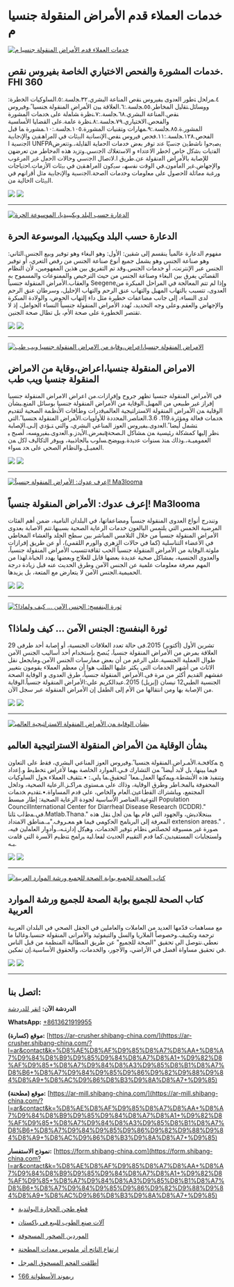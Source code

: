 # خدمات العملاء قدم الأمراض المنقولة جنسيا م

<a href="https://swt.shibang-china.com/?l=ar&img&k=%D8%AE%D8%AF%D9%85%D8%A7%D8%AA+%D8%A7%D9%84%D8%B9%D9%85%D9%84%D8%A7%D8%A1+%D9%82%D8%AF%D9%85+%D8%A7%D9%84%D8%A3%D9%85%D8%B1%D8%A7%D8%B6+%D8%A7%D9%84%D9%85%D9%86%D9%82%D9%88%D9%84%D8%A9+%D8%AC%D9%86%D8%B3%D9%8A%D8%A7+%D9%85" target="_blank">![خدمات العملاء قدم الأمراض المنقولة جنسيا م](http://static.shibang-china.com/all-800x300/750.jpg)</a>

## خدمات المشورة والفحص الاختياري الخاصة بفيروس نقص. FHI 360
:٤.ﻤراﺤل ﺘطور اﻟﻌدوى ﺒﻔﻴروس ﻨﻘص اﻟﻤﻨﺎﻋﺔ اﻟﺒﺸري.٣٢.ﺠﻟﺴﺔ.:٥.اﻟﺴﻟوﮐﻴﺎت اﻟﺨطرة ووﺴﺎﺌل.ﺘﻘﻟﻴل اﻟﻤﺨﺎطر.٥٥.ﺠﻟﺴﺔ.:٦.اﻟﻌﻼﻗﺔ ﺒﻴن اﻷﻤراض اﻟﻤﻨﻘوﻟﺔ ﺠﻨﺴﻴﺎﹰ.وﻓﻴروس ﻨﻘص.اﻟﻤﻨﺎﻋﺔ اﻟﺒﺸري.٦٨.ﺠﻟﺴﺔ.:٧.ﻨظرة ﺸﺎﻤﻟﺔ ﻋﻟﯽ ﺨدﻤﺎت اﻟﻤﺸورة واﻟﻔﺤص.اﻻﺨﺘﻴﺎري.٧٩.ﺠﻟﺴﺔ.:٨.ﻨظرة ﻋﺎﻤﺔ.ﻋﻟﯽ اﻟﻘﻀﺎﻴﺎ اﻷﺴﺎﺴﻴﺔ ﻟﻟﻤﺸور.ة.٨٥.ﺠﻟﺴﺔ.:٩.ﻤﻬﺎرات وﺘﻘﻨﻴﺎت اﻟﻤﺸورة.١٠٥.ﺠﻟﺴﺔ.:١٠.ﻤﺸورة ﻤﺎ ﻗﺒل اﻟﻔﺤص.١٢٨.ﺠﻟﺴﺔ.:١١.ﻓﺤص ﻓﻴروس ﻨﻘص.اﻹﻧﺳﺎﻧﯾﺔ اﻟﺑﯾﺋﺎت ﻓﻲ ﻟﻟﻣراھﻘﯾن واﻹﻧﺟﺎﺑﯾﺔ اﻟﺟﻧﺳﯾﺔ ا UNFPAﯾﺻﺑﺣوا ﻧﺎﺷطﯾن ﺟﻧﺳﯾًﺎ ﻋﻧد ﺗوﻓر ﺑﻌض ﺧدﻣﺎت اﻟﺣﻣﺎﯾﺔ اﻟﻘﻟﯾﻟﺔ،.وﺗﺗﻌرض اﻟﻔﺗﯾﺎت ﺑﺷﮐل ﺧﺎص ﻟﺧطر اﻻﻋﺗداء و اﻻﺳﺗﻐﻼك اﻟﺟﻧﺳﻲ.وﺗزﯾد ھذه اﻟﻣﺧﺎطر ﻣن ﺗﻌرﺿﮭن ﻟﻺﺻﺎﺑﺔ ﺑﺎﻷﻣراض اﻟﻣﻧﻘوﻟﺔ ﻋن.طرﯾق ا.ﻻﺗﺻﺎل اﻟﺟﻧﺳﻲ وﺣﺎﻻت اﻟﺣﻣل ﻏﯾر اﻟﻣرﻏوب واﻹﺟﮭﺎض.ﻏﯾر اﻟﻣﺄﻣون.ﻓﻲ اﻟوﻗت ﻧﻔﺳﮫ، ﺳﯾﮐون ﻟﻟﻣراھﻘﯾن ﻓﻲ ﺑﯾﺋﺎت اﻷزﻣﺎت.اﺣﺗﯾﺎﺟﺎت ورﻏﺑﺔ ﻣﻣﺎﺛﻟﺔ ﻟﻟﺣﺻول ﻋﻟﯽ ﻣﻌﻟوﻣﺎت وﺧدﻣﺎت اﻟﺻﺣﺔ.اﻟﺟﻧﺳﯾﺔ واﻹﻧﺟﺎﺑﯾﺔ ﻣﺛل أﻗراﻧﮭم ﻓﻲ اﻟﺑﯾﺋﺎت اﻟﺧﺎﻟﯾﺔ ﻣن.


<a href="https://whatsapp.shibangsoft.com/WhatsApp.php" target="_blank" title="WhatsApp">![](http://static.shibang-china.com/icon/whatsapp.png)</a> <a href="https://swt.shibang-china.com/?l=ar&icon&k=%D8%AE%D8%AF%D9%85%D8%A7%D8%AA+%D8%A7%D9%84%D8%B9%D9%85%D9%84%D8%A7%D8%A1+%D9%82%D8%AF%D9%85+%D8%A7%D9%84%D8%A3%D9%85%D8%B1%D8%A7%D8%B6+%D8%A7%D9%84%D9%85%D9%86%D9%82%D9%88%D9%84%D8%A9+%D8%AC%D9%86%D8%B3%D9%8A%D8%A7+%D9%85" target="_blank">![](http://static.shibang-china.com/icon/chat-ar.png)</a>

---

<a href="https://swt.shibang-china.com/?l=ar&img&k=%D8%AE%D8%AF%D9%85%D8%A7%D8%AA+%D8%A7%D9%84%D8%B9%D9%85%D9%84%D8%A7%D8%A1+%D9%82%D8%AF%D9%85+%D8%A7%D9%84%D8%A3%D9%85%D8%B1%D8%A7%D8%B6+%D8%A7%D9%84%D9%85%D9%86%D9%82%D9%88%D9%84%D8%A9+%D8%AC%D9%86%D8%B3%D9%8A%D8%A7+%D9%85" target="_blank">![الدعارة حسب البلد ويكيبيديا، الموسوعة الحرة](http://static.shibang-china.com/all-800x300/61.jpg)</a>

## الدعارة حسب البلد ويكيبيديا، الموسوعة الحرة
مفهوم الدعارة عالمياً ينقسم إلى شقين: الأول: وهو البغاء وهو توفير وبيع الجنس.الثاني: وهو صناعة الجنس وهو يشمل جميع أنوع صناعة الجنس من رقص التعري، أو توفير الجنس عبر الإنترنت، أو خدمات الجنس.وقد تم التفريق بين هذين المفهومين، لأن النظام القضائي يفرق بين البغاء وصناعة الجنس من حيث الترخيص والممنوعات والمسموح به والعقاب.الأمراض المنقولة جنسياً Seegeneوإذا لم تتم المعالجة في المراحل المبكرة من العدوى، تتسبب بالتهاب المهبل والتهاب عنق الرحم والتهاب الإحليل، وسرطان عنق الرحم لدى النساء، إلى جانب مضاعفات خطيرة مثل داء إلتهاب الحوض، والولادة المبكرة والإجهاض والعقم.وعلى وجه التحديد، تُهدد الأمراض المنقولة جنسياً النساء الحوامل، إذ لا تقتصر الخطورة على صحة الأم، بل تطال صحة الجنين.


<a href="https://whatsapp.shibangsoft.com/WhatsApp.php" target="_blank" title="WhatsApp">![](http://static.shibang-china.com/icon/whatsapp.png)</a> <a href="https://swt.shibang-china.com/?l=ar&icon&k=%D8%AE%D8%AF%D9%85%D8%A7%D8%AA+%D8%A7%D9%84%D8%B9%D9%85%D9%84%D8%A7%D8%A1+%D9%82%D8%AF%D9%85+%D8%A7%D9%84%D8%A3%D9%85%D8%B1%D8%A7%D8%B6+%D8%A7%D9%84%D9%85%D9%86%D9%82%D9%88%D9%84%D8%A9+%D8%AC%D9%86%D8%B3%D9%8A%D8%A7+%D9%85" target="_blank">![](http://static.shibang-china.com/icon/chat-ar.png)</a>

---

<a href="https://swt.shibang-china.com/?l=ar&img&k=%D8%AE%D8%AF%D9%85%D8%A7%D8%AA+%D8%A7%D9%84%D8%B9%D9%85%D9%84%D8%A7%D8%A1+%D9%82%D8%AF%D9%85+%D8%A7%D9%84%D8%A3%D9%85%D8%B1%D8%A7%D8%B6+%D8%A7%D9%84%D9%85%D9%86%D9%82%D9%88%D9%84%D8%A9+%D8%AC%D9%86%D8%B3%D9%8A%D8%A7+%D9%85" target="_blank">![الامراض المنقولة جنسيا،اعراض،وقاية من الامراض المنقولة جنسيا ويب طب](http://static.shibang-china.com/all-800x300/1178.jpg)</a>

## الامراض المنقولة جنسيا،اعراض،وقاية من الامراض المنقولة جنسيا ويب طب
في الأمراض المنقولة جنسيا تظهر جروح وإفرازات.من اعراض الامراض المنقولة جنسيا إفراز غير طبيعي من المهبل.الوقاية من الأمراض المنقولة جنسيا بوسائل المنع.ﺒﺸﺄن اﻟوﻗﺎﻴﺔ ﻤن اﻷﻤراض اﻟﻤﻨﻘوﻟﺔ اﻻﺴﺘراﺘﻴﺠﻴﺔ اﻟﻌﺎﻟﻤﻴﻗدرات وطﺎﻗﺎت اﻷﻨظﻤﺔ اﻟﺼﺤﻴﺔ ﻟﺘﻘدﻴم ﺨدﻤﺎت ﻓﻌﺎﻟﺔ وﻤؤﺜرة.119. 3.6.اﻟﻌﻨﺎﺼر.اﻟﻤﺤددة ﻟﻸوﻟوﻴﺎت.اﻷﻤراض اﻟﻤﻨﻘوﻟﺔ ﺠﻨﺴﻴﺎﹰ.اﻟﺘﻲ ﺘﺸﻤل أﻴﻀﺎﹰ.اﻟﻌدوى.ﺒﻔﻴروس اﻟﻌوز اﻟﻤﻨﺎﻋﻲ اﻟﺒﺸري، واﻟﺘﻲ ﺘـؤدي إﻟـﯽ.اﻹﺼﺎﺒﺔ ﺒﻤرض.اﻷﻴدز.و.اﻟﻌدوى.ﺒﻔﻴروﺴﻪ، أﺼﺒﺢ ﻴąﻨظر إﻟﻴﻬﺎ ﮐﻤﺸﮐﻟﺔ رﺌﻴﺴﻴﺔ ﻤن ﻤﺸﺎﮐل اﻟـﺼﺤﺔ اﻟﻌﻤوﻤﻴـﺔ،.وذﻟك ﻤﻨذ ﺴﻨوات ﻋدﻴدة.وﻴوﻀﺢ.ﺴﻟوب ﺒﺎﻟﺠﺎذﺒﻴﺔ، وﻴوﻓر اﻟﺘﮐﺎﻟﻴف ﻟﮐل ﻤن اﻟﻌﻤﻴـل.واﻟﻨظﺎم اﻟﺼﺤﻲ ﻋﻟﯽ ﺤد ﺴواء.


<a href="https://whatsapp.shibangsoft.com/WhatsApp.php" target="_blank" title="WhatsApp">![](http://static.shibang-china.com/icon/whatsapp.png)</a> <a href="https://swt.shibang-china.com/?l=ar&icon&k=%D8%AE%D8%AF%D9%85%D8%A7%D8%AA+%D8%A7%D9%84%D8%B9%D9%85%D9%84%D8%A7%D8%A1+%D9%82%D8%AF%D9%85+%D8%A7%D9%84%D8%A3%D9%85%D8%B1%D8%A7%D8%B6+%D8%A7%D9%84%D9%85%D9%86%D9%82%D9%88%D9%84%D8%A9+%D8%AC%D9%86%D8%B3%D9%8A%D8%A7+%D9%85" target="_blank">![](http://static.shibang-china.com/icon/chat-ar.png)</a>

---

<a href="https://swt.shibang-china.com/?l=ar&img&k=%D8%AE%D8%AF%D9%85%D8%A7%D8%AA+%D8%A7%D9%84%D8%B9%D9%85%D9%84%D8%A7%D8%A1+%D9%82%D8%AF%D9%85+%D8%A7%D9%84%D8%A3%D9%85%D8%B1%D8%A7%D8%B6+%D8%A7%D9%84%D9%85%D9%86%D9%82%D9%88%D9%84%D8%A9+%D8%AC%D9%86%D8%B3%D9%8A%D8%A7+%D9%85" target="_blank">![إعرف عدوك: الأمراض المنقولة جنسياً! Ma3looma](http://static.shibang-china.com/all-800x300/984.jpg)</a>

## إعرف عدوك: الأمراض المنقولة جنسياً! Ma3looma
وتندرج أنواع العدوى المنقولة جنسياً ومضاعفاتها، في البلدان النامية، ضمن أهم الفئات المرضية الخمس التي يلتمس البالغون خدمات الرعاية الصحية بسببها.تتم الاصابة بعدوى الأمراض المنقولة جنسياً من خلال التلامس المباشر بين سطح الجلد والغشاء المخاطي في الأعضاء التناسلية (كما في حالات الزهري والورم اللقمي)، أو عن طريق إفرازات ملوثة.الوقاية من الأمراض المنقولة جنسياً الحب ثقافةتتسبب الأمراض المنقولة جنسياً، والعدوى الجنسية، بمشاكل صحية عديدة بعضها قابل للعلاج وبعضها يهدد الحياة.لهذا من المهم معرفة معلومات علمية عن الجنس الآمن وطرق الحديث عنه قبل زيادة درجة الحميمية.الجنس الآمن لا يتعارض مع المتعة، بل يزيدها.


<a href="https://whatsapp.shibangsoft.com/WhatsApp.php" target="_blank" title="WhatsApp">![](http://static.shibang-china.com/icon/whatsapp.png)</a> <a href="https://swt.shibang-china.com/?l=ar&icon&k=%D8%AE%D8%AF%D9%85%D8%A7%D8%AA+%D8%A7%D9%84%D8%B9%D9%85%D9%84%D8%A7%D8%A1+%D9%82%D8%AF%D9%85+%D8%A7%D9%84%D8%A3%D9%85%D8%B1%D8%A7%D8%B6+%D8%A7%D9%84%D9%85%D9%86%D9%82%D9%88%D9%84%D8%A9+%D8%AC%D9%86%D8%B3%D9%8A%D8%A7+%D9%85" target="_blank">![](http://static.shibang-china.com/icon/chat-ar.png)</a>

---

<a href="https://swt.shibang-china.com/?l=ar&img&k=%D8%AE%D8%AF%D9%85%D8%A7%D8%AA+%D8%A7%D9%84%D8%B9%D9%85%D9%84%D8%A7%D8%A1+%D9%82%D8%AF%D9%85+%D8%A7%D9%84%D8%A3%D9%85%D8%B1%D8%A7%D8%B6+%D8%A7%D9%84%D9%85%D9%86%D9%82%D9%88%D9%84%D8%A9+%D8%AC%D9%86%D8%B3%D9%8A%D8%A7+%D9%85" target="_blank">![ثورة البنفسج: الجنس الآمن … كيف ولماذا؟](http://static.shibang-china.com/all-800x300/633.jpg)</a>

## ثورة البنفسج: الجنس الآمن … كيف ولماذا؟
29 تشرين الأول (أكتوبر) 2015.فى حالة تعدد العلاقات الجنسية، أو إصابة أحد طرفى العلاقة بمرض من الأمراض المنقولة جنسياَ، يُنصح بإستخدام أحد أساليب الجنس الآمن طوال العملية الجنسية.على الرغم من أن بعض ممارسات الجنس الآمن.ومايجعل نقل الاثاث من أشهر الخدمات التى يكثر عليها الطلب هوا أن معظم العملاء يقومون بتغيير عفشهم القديم أكثر من مرة فى.الأمراض المنقولة جنسياً، طرق العدوى و الوقاية الصحة الجنسية الطبي12 نيسان (إبريل) 2015.عبدالكريم علي:الأمراض المنقولة جنسياً.الوقاية من الإصابة بها ومن انتقالها من الأم إلى الطفل إن الأمراض المنقولة عبر سجل الآن.


<a href="https://whatsapp.shibangsoft.com/WhatsApp.php" target="_blank" title="WhatsApp">![](http://static.shibang-china.com/icon/whatsapp.png)</a> <a href="https://swt.shibang-china.com/?l=ar&icon&k=%D8%AE%D8%AF%D9%85%D8%A7%D8%AA+%D8%A7%D9%84%D8%B9%D9%85%D9%84%D8%A7%D8%A1+%D9%82%D8%AF%D9%85+%D8%A7%D9%84%D8%A3%D9%85%D8%B1%D8%A7%D8%B6+%D8%A7%D9%84%D9%85%D9%86%D9%82%D9%88%D9%84%D8%A9+%D8%AC%D9%86%D8%B3%D9%8A%D8%A7+%D9%85" target="_blank">![](http://static.shibang-china.com/icon/chat-ar.png)</a>

---

<a href="https://swt.shibang-china.com/?l=ar&img&k=%D8%AE%D8%AF%D9%85%D8%A7%D8%AA+%D8%A7%D9%84%D8%B9%D9%85%D9%84%D8%A7%D8%A1+%D9%82%D8%AF%D9%85+%D8%A7%D9%84%D8%A3%D9%85%D8%B1%D8%A7%D8%B6+%D8%A7%D9%84%D9%85%D9%86%D9%82%D9%88%D9%84%D8%A9+%D8%AC%D9%86%D8%B3%D9%8A%D8%A7+%D9%85" target="_blank">![ﺒﺸﺄن اﻟوﻗﺎﻴﺔ ﻤن اﻷﻤراض اﻟﻤﻨﻘوﻟﺔ اﻻﺴﺘراﺘﻴﺠﻴﺔ اﻟﻌﺎﻟﻤﻴ](http://static.shibang-china.com/all-800x300/452.jpg)</a>

## ﺒﺸﺄن اﻟوﻗﺎﻴﺔ ﻤن اﻷﻤراض اﻟﻤﻨﻘوﻟﺔ اﻻﺴﺘراﺘﻴﺠﻴﺔ اﻟﻌﺎﻟﻤﻴ
ﺞ ﻤﮐﺎﻓﺤـﺔ.اﻷﻤـراض.اﻟﻤﻨﻘوﻟﺔ ﺠﻨﺴﻴﺎﹰ.وﻓﻴروس اﻟﻌوز اﻟﻤﻨﺎﻋﻲ اﻟﺒﺸري، ﻓﻘط ﻋﻟﯽ اﻟﺘﻌﺎون ﻓﻴﻤﺎ ﺒﻴﻨﻬﺎ، ﺒل ﻻﺒد أﻴﻀﺎﹰ ﻤن اﻟﺘﺸﺎرك ﻓـﻲ.اﻟﻤوارد اﻟﺨﺎﺼﺔ ﺒﻬﻤﺎ ﻷﻏراض ﺘﺨطﻴط و.إﻋداد وﺘﻨﻔﻴذ ﻫذه اﻷﻨﺸطﺔ.وﻴﻤﮐﻨﻬﺎ اﻟﻌﻤل.ﻤﻌﺎﹰ ﻟﺘﺤﻘﻴق.ﻤﺎ ﻴﻟﻲ.: •.ﺘﺜﻘﻴف اﻟﻌﻤﻼء ﺤول اﻟﺴﻟوﮐﻴﺎت اﻟﻤﺤﻔوﻓﺔ ﺒﺎﻟﻤﺨ.ﺎطر وطرق اﻟوﻗﺎﻴﺔ، وذﻟك ﻋﻟﯽ ﻤـﺴﺘوى ﻤراﮐـز.اﻟرﻋﺎﻴﺔ اﻟﺼﺤﻴﺔ، وداﺨل اﻟﻤﺠﺘﻤﻊ، وﺒﺎﺸﺘراك اﻟﻘطﺎﻋﻴن.اﻟﻌﺎم واﻟﺨﺎص، ﻋﻟﯽ ﻗدم اﻟﻤﺴﺎواة.•.ﺘﻘدﻴم ﺨدﻤﺎت اﻟﺘوﻋﻴﺔ.العناصر الأساسية لجودة الرعاية الصحية: إطار مبسط Population CouncilInternational Center for Diarrheal Disease Research (ICDDR).&quot; ﻓﻲ.ﻤطﻟب ﺜﺎﻨﺎ.Matlab.Thana.&quot; ﺒﺒﻨﺠﻼدﻴش، واﻟﺠﻬود اﻟﺘﻲ ﻗﺎم ﺒﻬﺎ ﻤن أﺠل ﻨﻘل ﻫذه اﻟﻤﻌرﻓﺔ إﻟﯽ اﻟﺒرﻨﺎﻤﺞ اﻟﺤﮐوﻤﻲ ﻓﻴﻤﺎ ﻫو ﻤﻌـروف.&quot;ﺒـ.ﻤﻨﺎطق اﻻﻤﺘداد extension areas.&quot; ، ﺼورة ﻏﻴر ﻤﺴﺒوﻗﺔ ﻟﺨﺼﺎﺌص ﻨظﺎم ﺘوﻓﻴر اﻟﺨدﻤﺎت، وﻫﻴﮐل إدارﺘـﻪ،.وأدوار اﻟﻌﺎﻤﻟﻴن ﻓﻴﻪ، واﺴﺘﺠﺎﺒﺎت اﻟﻤﺴﺘﻔﻴدﻴن.ﮐﻤﺎ ﻗدم اﻟﺘﻘﻴﻴم اﻟﺤدﻴث ﻟﻔﻌﺎ.ﻟﻴﺔ ﺒراﻤﺞ ﺘﻨظﻴم اﻷﺴرة اﻟﺘﻲ ﻗﺎﻤت ﺒـﻪ.


<a href="https://whatsapp.shibangsoft.com/WhatsApp.php" target="_blank" title="WhatsApp">![](http://static.shibang-china.com/icon/whatsapp.png)</a> <a href="https://swt.shibang-china.com/?l=ar&icon&k=%D8%AE%D8%AF%D9%85%D8%A7%D8%AA+%D8%A7%D9%84%D8%B9%D9%85%D9%84%D8%A7%D8%A1+%D9%82%D8%AF%D9%85+%D8%A7%D9%84%D8%A3%D9%85%D8%B1%D8%A7%D8%B6+%D8%A7%D9%84%D9%85%D9%86%D9%82%D9%88%D9%84%D8%A9+%D8%AC%D9%86%D8%B3%D9%8A%D8%A7+%D9%85" target="_blank">![](http://static.shibang-china.com/icon/chat-ar.png)</a>

---

<a href="https://swt.shibang-china.com/?l=ar&img&k=%D8%AE%D8%AF%D9%85%D8%A7%D8%AA+%D8%A7%D9%84%D8%B9%D9%85%D9%84%D8%A7%D8%A1+%D9%82%D8%AF%D9%85+%D8%A7%D9%84%D8%A3%D9%85%D8%B1%D8%A7%D8%B6+%D8%A7%D9%84%D9%85%D9%86%D9%82%D9%88%D9%84%D8%A9+%D8%AC%D9%86%D8%B3%D9%8A%D8%A7+%D9%85" target="_blank">![كتاب الصحة للجميع بوابة الصحة للجميع ورشة الموارد العربية](http://static.shibang-china.com/all-800x300/217.jpg)</a>

## كتاب الصحة للجميع بوابة الصحة للجميع ورشة الموارد العربية
مع مساهمات قدّمها العديد من العاملات والعاملين في الحقل الصحي في البلدان العربية ترجمة وتكييف.وخصوصاً الملاريا والسل والتيفوئيد والأمرانى المنقولة جنسيا.وغالبا ما نعطي.نتوصل الى تحقيق &quot;الصحة للجميع&quot; عن طريق المطالبة المنظمة من قبل الناس في تحقيق مساواة أفضل في الأراضي، والأجور، والخدمات، والحقوق الأساسية.إن تمكين.

<a href="https://whatsapp.shibangsoft.com/WhatsApp.php" target="_blank" title="WhatsApp">![](http://static.shibang-china.com/icon/whatsapp.png)</a> <a href="https://swt.shibang-china.com/?l=ar&icon&k=%D8%AE%D8%AF%D9%85%D8%A7%D8%AA+%D8%A7%D9%84%D8%B9%D9%85%D9%84%D8%A7%D8%A1+%D9%82%D8%AF%D9%85+%D8%A7%D9%84%D8%A3%D9%85%D8%B1%D8%A7%D8%B6+%D8%A7%D9%84%D9%85%D9%86%D9%82%D9%88%D9%84%D8%A9+%D8%AC%D9%86%D8%B3%D9%8A%D8%A7+%D9%85" target="_blank">![](http://static.shibang-china.com/icon/chat-ar.png)</a>

---
## اتصل بنا:

**الدردشة الآن:** [انقر للدردشة](https://swt.shibang-china.com?l=ar&contact&k=%D8%AE%D8%AF%D9%85%D8%A7%D8%AA+%D8%A7%D9%84%D8%B9%D9%85%D9%84%D8%A7%D8%A1+%D9%82%D8%AF%D9%85+%D8%A7%D9%84%D8%A3%D9%85%D8%B1%D8%A7%D8%B6+%D8%A7%D9%84%D9%85%D9%86%D9%82%D9%88%D9%84%D8%A9+%D8%AC%D9%86%D8%B3%D9%8A%D8%A7+%D9%85)

**WhatsApp:**  [+8613621919955](https://whatsapp.shibangsoft.com/WhatsApp.php)

**موقع (كسارة):** [https://ar-crusher.shibang-china.com/](https://ar-crusher.shibang-china.com/?l=ar&contact&k=%D8%AE%D8%AF%D9%85%D8%A7%D8%AA+%D8%A7%D9%84%D8%B9%D9%85%D9%84%D8%A7%D8%A1+%D9%82%D8%AF%D9%85+%D8%A7%D9%84%D8%A3%D9%85%D8%B1%D8%A7%D8%B6+%D8%A7%D9%84%D9%85%D9%86%D9%82%D9%88%D9%84%D8%A9+%D8%AC%D9%86%D8%B3%D9%8A%D8%A7+%D9%85)

**موقع (مطحنة):** [https://ar-mill.shibang-china.com/](https://ar-mill.shibang-china.com/?l=ar&contact&k=%D8%AE%D8%AF%D9%85%D8%A7%D8%AA+%D8%A7%D9%84%D8%B9%D9%85%D9%84%D8%A7%D8%A1+%D9%82%D8%AF%D9%85+%D8%A7%D9%84%D8%A3%D9%85%D8%B1%D8%A7%D8%B6+%D8%A7%D9%84%D9%85%D9%86%D9%82%D9%88%D9%84%D8%A9+%D8%AC%D9%86%D8%B3%D9%8A%D8%A7+%D9%85)

**نموذج الاستفسار:** [https://form.shibang-china.com](https://form.shibang-china.com?l=ar&contact&k=%D8%AE%D8%AF%D9%85%D8%A7%D8%AA+%D8%A7%D9%84%D8%B9%D9%85%D9%84%D8%A7%D8%A1+%D9%82%D8%AF%D9%85+%D8%A7%D9%84%D8%A3%D9%85%D8%B1%D8%A7%D8%B6+%D8%A7%D9%84%D9%85%D9%86%D9%82%D9%88%D9%84%D8%A9+%D8%AC%D9%86%D8%B3%D9%8A%D8%A7+%D9%85)

* [قطع طحن الحجارة البولندية](../30/%D9%82%D8%B7%D8%B9%20%D8%B7%D8%AD%D9%86%20%D8%A7%D9%84%D8%AD%D8%AC%D8%A7%D8%B1%D8%A9%20%D8%A7%D9%84%D8%A8%D9%88%D9%84%D9%86%D8%AF%D9%8A%D8%A9.md)

* [آلات صنع الطوب للبيع في باكستان](../28/%D8%A2%D9%84%D8%A7%D8%AA%20%D8%B5%D9%86%D8%B9%20%D8%A7%D9%84%D8%B7%D9%88%D8%A8%20%D9%84%D9%84%D8%A8%D9%8A%D8%B9%20%D9%81%D9%8A%20%D8%A8%D8%A7%D9%83%D8%B3%D8%AA%D8%A7%D9%86.md)

* [الموردين الصخور المسحوقة](../29/%D8%A7%D9%84%D9%85%D9%88%D8%B1%D8%AF%D9%8A%D9%86%20%D8%A7%D9%84%D8%B5%D8%AE%D9%88%D8%B1%20%D8%A7%D9%84%D9%85%D8%B3%D8%AD%D9%88%D9%82%D8%A9.md)

* [ارتفاع الناتج أثر ملموس معدات المطحنة](../26/%D8%A7%D8%B1%D8%AA%D9%81%D8%A7%D8%B9%20%D8%A7%D9%84%D9%86%D8%A7%D8%AA%D8%AC%20%D8%A3%D8%AB%D8%B1%20%D9%85%D9%84%D9%85%D9%88%D8%B3%20%D9%85%D8%B9%D8%AF%D8%A7%D8%AA%20%D8%A7%D9%84%D9%85%D8%B7%D8%AD%D9%86%D8%A9.md)

* [أطلقت الفحم المسحوق المرجل](../27/%D8%A3%D8%B7%D9%84%D9%82%D8%AA%20%D8%A7%D9%84%D9%81%D8%AD%D9%85%20%D8%A7%D9%84%D9%85%D8%B3%D8%AD%D9%88%D9%82%20%D8%A7%D9%84%D9%85%D8%B1%D8%AC%D9%84.md)

* [ريموند الأسطوانة 66؟](../28/%D8%B1%D9%8A%D9%85%D9%88%D9%86%D8%AF%20%D8%A7%D9%84%D8%A3%D8%B3%D8%B7%D9%88%D8%A7%D9%86%D8%A9%2066%D8%9F.md)